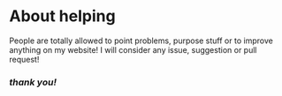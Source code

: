 # About helping

People are totally allowed to point problems, purpose stuff or to improve anything on my website! I will consider any issue, suggestion or pull request!

### *thank you!*
